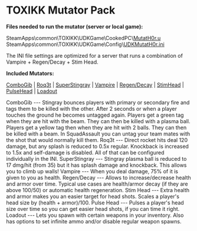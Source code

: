 TOXIKK Mutator Pack
===


**Files needed to run the mutator (server or local game):**

SteamApps\\common\\TOXIKK\\UDKGame\\CookedPC\\[MutatH0r.u](http://toxikk.beham.biz/toxikkredirect/MutatH0r.u)
SteamApps\\common\\TOXIKK\\UDKGame\\Config\\[UDKMutatH0r.ini](http://toxikk.beham.biz/toxikkredirect/UDKMutatH0r.ini)

The INI file settings are optimized for a server that runs a combination of Vampire + Regen/Decay + Stim Head.

**Included Mutators:**

<a href="#ComboGib">ComboGib</a>
| <a href="#Roq3t">Roq3t</a>
| <a href="#SuperStingray">SuperStingray</a>
| <a href="#Vampire">Vampire</a>
| <a href="#RegenDecay">Regen/Decay</a>
| <a href="#StimHead">StimHead</a>
| <a href="#PulseHead">PulseHead</a>
| <a href="#Loadout">Loadout</a>
<p>


<a name="ComboGib"/>
ComboGib
---
Stingray bounces players with primary or secondary fire and tags them to be killed with the other.  
After 2 seconds or when a player touches the ground he becomes untagged again.  
Players get a green tag when they are hit with the beam. They can then be killed with a plasma ball.  
Players get a yellow tag then when they are hit with 2 balls. They can then be killed with a beam.  
In SquadAssault you can untag your team mates with the shot that would normally kill them.


<a name="Roq3t"/>
Roq3t
---
Direct rocket hits deal 120 damage, but any splash is reduced to 0.5x regular.  
Knockback is increased to 1.5x and self-damage is disabled.  
All of that can be configured individually in the INI.  


<a name="SuperStingray"/>
SuperStingray
---
Stingray plasma ball is reduced to 17 dmg/hit (from 35) but it has splash damage and knockback.  
This allows you to climb up walls!


<a name="Vampire"/>
Vampire
---
When you deal damage, 75% of it is given to you as health.


<a name="RegenDecay"/>
Regen/Decay
---
Allows to increase/decrease health and armor over time.  
Typical use cases are health/armor decay (if they are above 100/50) or automatic health regeneration.


<a name="StimHead"/>
Stim Head
---
Extra health and armor makes you an easier target for head shots.  
Scales a player's head size by (health + armor)/100.


<a name="PulseHead"/>
Pulse Head
---
Pulses a player's head size over time so you can get easier head shots, if you can time it right.


<a name="Loadout"/>
Loadout
---
Lets you spawn with certain weapons in your inventory.  
Also has options to set infinite ammo and/or disable regular weapon spawns.

